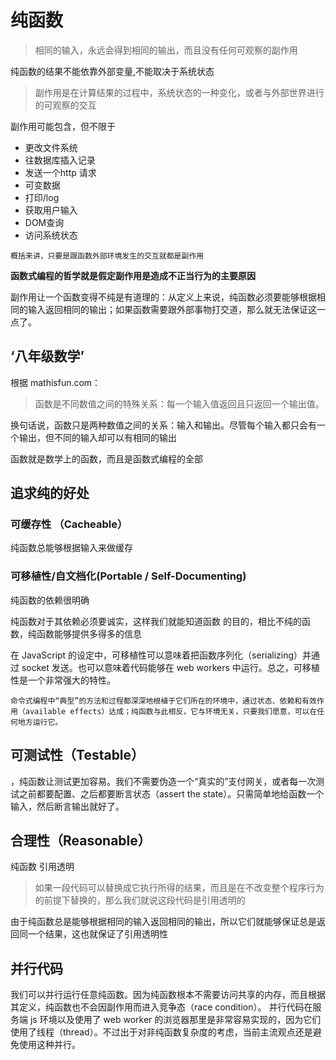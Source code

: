 # 纯函数

> 相同的输入，永远会得到相同的输出，而且没有任何可观察的副作用

纯函数的结果不能依靠外部变量,不能取决于系统状态

> 副作用是在计算结果的过程中，系统状态的一种变化，或者与外部世界进行的可观察的交互

副作用可能包含，但不限于

* 更改文件系统
* 往数据库插入记录
* 发送一个http 请求
* 可变数据
* 打印/log
* 获取用户输入
* DOM查询
* 访问系统状态

`概括来讲，只要是跟函数外部环境发生的交互就都是副作用`

**函数式编程的哲学就是假定副作用是造成不正当行为的主要原因**

副作用让一个函数变得不纯是有道理的：从定义上来说，纯函数必须要能够根据相同的输入返回相同的输出；如果函数需要跟外部事物打交道，那么就无法保证这一点了。

## ‘八年级数学’
根据 mathisfun.com：
> 函数是不同数值之间的特殊关系：每一个输入值返回且只返回一个输出值。


换句话说，函数只是两种数值之间的关系：输入和输出。尽管每个输入都只会有一个输出，但不同的输入却可以有相同的输出

函数就是数学上的函数，而且是函数式编程的全部

## 追求纯的好处

### 可缓存性 （Cacheable）
纯函数总能够根据输入来做缓存

### 可移植性/自文档化(Portable / Self-Documenting)

纯函数的依赖很明确

纯函数对于其依赖必须要诚实，这样我们就能知道函数 的目的，相比不纯的函数，纯函数能够提供多得多的信息

在 JavaScript 的设定中，可移植性可以意味着把函数序列化（serializing）并通过 socket 发送。也可以意味着代码能够在 web workers 中运行。总之，可移植性是一个非常强大的特性。

```
命令式编程中“典型”的方法和过程都深深地根植于它们所在的环境中，通过状态、依赖和有效作用（available effects）达成；纯函数与此相反，它与环境无关，只要我们愿意，可以在任何地方运行它。
```
## 可测试性（Testable）
，纯函数让测试更加容易。我们不需要伪造一个“真实的”支付网关，或者每一次测试之前都要配置、之后都要断言状态（assert the state）。只需简单地给函数一个输入，然后断言输出就好了。
## 合理性（Reasonable）
纯函数 引用透明

>如果一段代码可以替换成它执行所得的结果，而且是在不改变整个程序行为的前提下替换的，那么我们就说这段代码是引用透明的

由于纯函数总是能够根据相同的输入返回相同的输出，所以它们就能够保证总是返回同一个结果，这也就保证了引用透明性
## 并行代码
我们可以并行运行任意纯函数。因为纯函数根本不需要访问共享的内存，而且根据其定义，纯函数也不会因副作用而进入竞争态（race condition）。
并行代码在服务端 js 环境以及使用了 web worker 的浏览器那里是非常容易实现的，因为它们使用了线程（thread）。不过出于对非纯函数复杂度的考虑，当前主流观点还是避免使用这种并行。